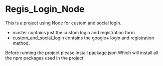 # Regis_Login_Node


This is a project using Node for custom and social login.
- master contains just the custom login and registration form.
- custom_and_social_login contains the google+ login and registration method.


Before running the project please install package.json.Which will install all the npm packages used in the project.
